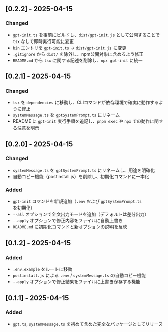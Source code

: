 ## [0.2.2] - 2025-04-15
### Changed
- `gpt-init.ts` を事前にビルドし、`dist/gpt-init.js` として公開することで `tsx` なしで即時実行可能に変更
- `bin` エントリを `gpt-init.ts` → `dist/gpt-init.js` に変更
- `.gitignore` から `dist/` を除外し、npm公開対象に含めるよう修正
- `README.md` から `tsx` に関する記述を削除し、`npx gpt-init` に統一

## [0.2.1] - 2025-04-15
### Changed
- `tsx` を `dependencies` に移動し、CLIコマンドが依存環境で確実に動作するように修正
- `systemMessage.ts` を `gptSystemPrompt.ts` にリネーム
- README に `gpt-init` 実行手順を追記し、`pnpm exec` や `npx` での動作に関する注意を明示

## [0.2.0] - 2025-04-15
### Changed
- `systemMessage.ts` を `gptSystemPrompt.ts` にリネームし、用途を明確化
- 自動コピー機能（postinstall.js）を削除し、初期化コマンドに一本化

### Added
- `gpt-init` コマンドを新規追加（`.env` および `gptSystemPrompt.ts` を初期化）
- `--all` オプションで全文出力モードを追加（デフォルトは差分出力）
- `--apply` オプションで修正内容をファイルに自動上書き
- `README.md` に初期化コマンドと新オプションの説明を反映

## [0.1.2] - 2025-04-15
### Added
- `.env.example` をルートに移動
- `postinstall.js` による `.env` / `systemMessage.ts` の自動コピー機能
- `--apply` オプションで修正結果をファイルに上書き保存する機能

## [0.1.1] - 2025-04-15
### Added
- `gpt.ts`, `systemMessage.ts` を初めて含めた完全なパッケージとしてリリース